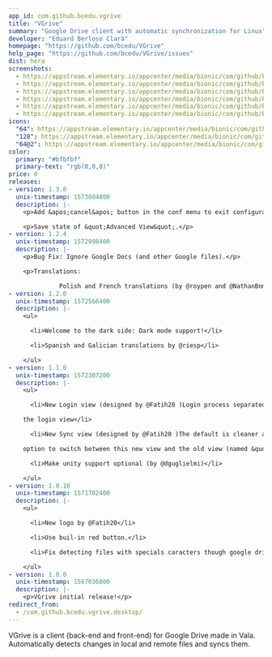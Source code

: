 ```yaml
---
app_id: com.github.bcedu.vgrive
title: "VGrive"
summary: "Google Drive client with automatic synchronization for Linux"
developer: "Eduard Berloso Clarà"
homepage: "https://github.com/bcedu/VGrive"
help_page: "https://github.com/bcedu/VGrive/issues"
dist: hera
screenshots:
  - https://appstream.elementary.io/appcenter/media/bionic/com/github/bcedu.vgrive/8C2C13C986FF0B61793A69C348B19932/screenshots/image-1_orig.png
  - https://appstream.elementary.io/appcenter/media/bionic/com/github/bcedu.vgrive/8C2C13C986FF0B61793A69C348B19932/screenshots/image-2_orig.png
  - https://appstream.elementary.io/appcenter/media/bionic/com/github/bcedu.vgrive/8C2C13C986FF0B61793A69C348B19932/screenshots/image-3_orig.png
  - https://appstream.elementary.io/appcenter/media/bionic/com/github/bcedu.vgrive/8C2C13C986FF0B61793A69C348B19932/screenshots/image-4_orig.png
  - https://appstream.elementary.io/appcenter/media/bionic/com/github/bcedu.vgrive/8C2C13C986FF0B61793A69C348B19932/screenshots/image-5_orig.png
  - https://appstream.elementary.io/appcenter/media/bionic/com/github/bcedu.vgrive/8C2C13C986FF0B61793A69C348B19932/screenshots/image-6_orig.png
icons:
  "64": https://appstream.elementary.io/appcenter/media/bionic/com/github/bcedu.vgrive/8C2C13C986FF0B61793A69C348B19932/icons/64x64/com.github.bcedu.vgrive_com.github.bcedu.vgrive.png
  "128": https://appstream.elementary.io/appcenter/media/bionic/com/github/bcedu.vgrive/8C2C13C986FF0B61793A69C348B19932/icons/128x128/com.github.bcedu.vgrive_com.github.bcedu.vgrive.png
  "64@2": https://appstream.elementary.io/appcenter/media/bionic/com/github/bcedu.vgrive/8C2C13C986FF0B61793A69C348B19932/icons/64x64@2/com.github.bcedu.vgrive_com.github.bcedu.vgrive.png
color:
  primary: "#bfbfbf"
  primary-text: "rgb(0,0,0)"
price: 0
releases:
- version: 1.3.0
  unix-timestamp: 1573084800
  description: |-
    <p>Add &apos;cancel&apos; button in the conf menu to exit configuration without saving.</p>

    <p>Save state of &quot;Advanced View&quot;.</p>
- version: 1.2.4
  unix-timestamp: 1572998400
  description: |-
    <p>Bug Fix: Ignore Google Docs (and other Google files).</p>

    <p>Translations:

              Polish and French translations (by @roypen and @NathanBnm )Catalan translations updatedSome typo fixes</p>
- version: 1.2.0
  unix-timestamp: 1572566400
  description: |-
    <ul>

      <li>Welcome to the dark side: Dark mode support!</li>

      <li>Spanish and Galician translations by @riesp</li>

    </ul>
- version: 1.1.0
  unix-timestamp: 1572307200
  description: |-
    <ul>

      <li>New Login view (designed by @Fatih20 )Login process separated in diferents viewsAllow select preferences  from

    the login view</li>

      <li>New Sync view (designed by @Fatih20 )The default is cleaner and shows less information to the userThere is an

    option to switch between this new view and the old view (named &quot;Advanced view&quot;)</li>

      <li>Make unity support optional (by @dguglielmi)</li>

    </ul>
- version: 1.0.10
  unix-timestamp: 1571702400
  description: |-
    <ul>

      <li>New logo by @Fatih20</li>

      <li>Use buil-in red button.</li>

      <li>Fix detecting files with specials caracters though google drive api.</li>

    </ul>
- version: 1.0.0
  unix-timestamp: 1567036800
  description: |-
    <p>VGrive initial release!</p>
redirect_from:
  - /com.github.bcedu.vgrive.desktop/
---
```


<p>VGrive is a client (back-end and front-end) for Google Drive made in Vala.
Automatically detects changes in local and remote files and syncs them.</p>